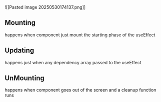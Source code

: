 ![[Pasted image 20250530174137.png]]
## Mounting

happens when component just mount the starting phase of the useEffect

## Updating

happens just when any dependency array passed to the useEffect

## UnMounting

happens when component goes out of the screen and a cleanup function runs
